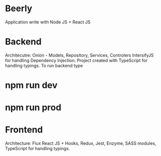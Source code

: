 # Beerly
Application write with Node JS + React JS

# Backend
Architecutre: Onion - Models, Repository, Services, Controlers
IntersifyJS for handling Dependency Injection. Project created with TypeScript for handling typings.
To run backend type
# npm run dev
# npm run prod

# Frontend 
Architecture: Flux
React JS + Hooks, Redux, Jest, Enzyme, SASS modules, TypeScript for handling typings.
